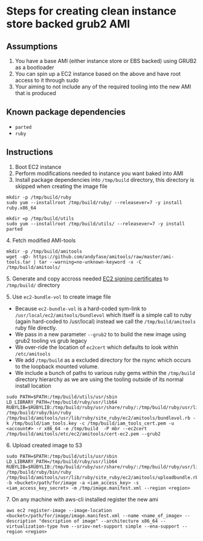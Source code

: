 # Steps for creating clean instance store backed grub2 AMI

## Assumptions

1. You have a base AMI (either instance store or EBS backed) using GRUB2 as a bootloader
2. You can spin up a EC2 instance based on the above and have root access to it through sudo
3. Your aiming to not include any of the required tooling into the new AMI that is produced

## Known package dependencies

* `parted`
* `ruby`

## Instructions 

1. Boot EC2 instance
2. Perform modifications needed to instance you want baked into AMI
3. Install package dependencies into `/tmp/build` directory, this directory is skipped when creating the image file

```
mkdir -p /tmp/build/ruby
sudo yum --installroot /tmp/build/ruby/ --releasever=7 -y install ruby.x86_64

mkdir =p /tmp/build/utils
sudo yum --installroot /tmp/build/utils/ --releasever=7 -y install parted
```

4\. Fetch modified AMI-tools

```
mkdir -p /tmp/build/amitools
wget -qO- https://github.com/andyfase/amitools/raw/master/ami-tools.tar | tar --warning=no-unknown-keyword -x -C /tmp/build/amitools/
```

5\. Generate and copy accross needed [EC2 signing certificates](https://docs.aws.amazon.com/AWSEC2/latest/UserGuide/set-up-ami-tools.html?icmpid=docs_iam_console#ami-tools-managing-certs) to `/tmp/build/` directory

5\. Use `ec2-bundle-vol` to create image file



* Because `ec2-bundle-vol` is a hard-coded sym-link to `/usr/local/ec2/amitools/bundlevol` which itself is a simple call to ruby (again hard-coded to /usr/local) instead we call the `/tmp/build/amitools` ruby file directly.
* We pass in a new parameter `--grub2` to to build the new image using grub2 tooling vs grub legacy
* We over-ride the location of `ec2cert` which defaults to look within `/etc/amitools`
* We add `/tmp/build` as a excluded directory for the rsync which occurs to the loopback mounted volume.
* We include a bunch of paths to various ruby gems within the `/tmp/build` directory hierarchy as we are using the tooling outside of its normal install location


```
sudo PATH=$PATH:/tmp/build/utils/usr/sbin LD_LIBRARY_PATH=/tmp/build/ruby/usr/lib64 RUBYLIB=$RUBYLIB:/tmp/build/ruby/usr/share/ruby/:/tmp/build/ruby/usr/lib64/ruby/:/tmp/build/ruby/usr/share/rubygems:/tmp/build/amitools/usr/lib/ruby/site_ruby/:/tmp/build/amitools/usr/lib/tmp/build/ruby/bin/ruby /tmp/build/ruby/bin/ruby /tmp/build/amitools/usr/lib/ruby/site_ruby/ec2/amitools/bundlevol.rb -k /tmp/build/iam_tools.key -c /tmp/build/iam_tools_cert.pem -u <account#> -r x86_64 -e /tmp/build  -P mbr --ec2cert /tmp/build/amitools/etc/ec2/amitools/cert-ec2.pem --grub2
```

6\. Upload created image to S3

```
sudo PATH=$PATH:/tmp/build/utils/usr/sbin LD_LIBRARY_PATH=/tmp/build/ruby/usr/lib64 RUBYLIB=$RUBYLIB:/tmp/build/ruby/usr/share/ruby/:/tmp/build/ruby/usr/lib64/ruby/:/tmp/build/ruby/usr/share/rubygems:/tmp/build/amitools/usr/lib/ruby/site_ruby/:/tmp/build/amitools/usr/lib/tmp/build/ruby/bin/ruby /tmp/build/ruby/bin/ruby /tmp/build/amitools/usr/lib/ruby/site_ruby/ec2/amitools/uploadbundle.rb -b <bucket>/path/for/image -a <iam_access_key> -s <iam_access_key_secret> -m /tmp/image.manifest.xml --region <region>
```

7\. On any machine with aws-cli installed register the new ami

```
aws ec2 register-image --image-location <bucket>/path/for/image/image.manifest.xml --name <name_of_image> --description "description of image" --architecture x86_64 --virtualization-type hvm --sriov-net-support simple --ena-support --region <region>
```